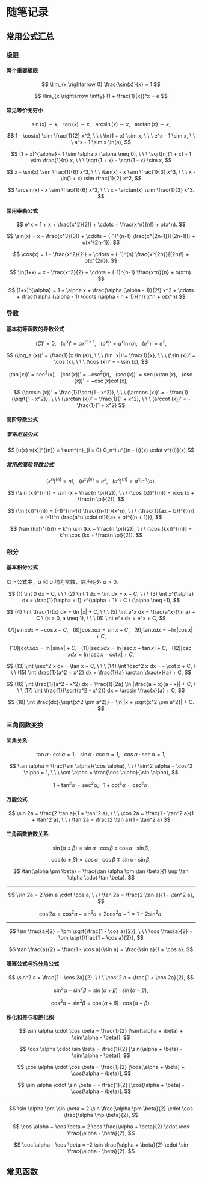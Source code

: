 # 随笔记录

## 常用公式汇总

### 极限

#### 两个重要极限

$$
\lim_{x \rightarrow 0} \frac{\sin(x)}{x} = 1
$$

$$
\lim_{x \rightarrow \infty} (1 + \frac{1}{x})^x = e
$$

#### 常见等价无穷小

$$
\sin(x) \sim x, \ \ \ \tan(x) \sim x, \ \ \ \arcsin(x) \sim x, \ \ \ \arctan(x) \sim x,
$$

$$
1 - \cos(x) \sim \frac{1}{2} x^2, \ \ \ \ln(1 + x) \sim x, \ \ \ e^x - 1 \sim x, \ \ \ a^x - 1 \sim x \ln(a),
$$

$$
(1 + x)^{\alpha} - 1 \sim \alpha x (\alpha \neq 0), \ \ \ \sqrt[n]{1 + x} - 1 \sim \frac{1}{n} x, \ \ \ \sqrt{1 + x} - \sqrt{1 - x} \sim x,
$$

$$
x - \sin(x) \sim \frac{1}{6} x^3, \ \ \ \tan(x) - x \sim \frac{1}{3} x^3, \ \ \ x - \ln(1 + x) \sim \frac{1}{2} x^2,
$$

$$
\arcsin(x) - x \sim \frac{1}{6} x^3, \ \ \ x - \arctan(x) \sim \frac{1}{3} x^3.
$$

#### 常用泰勒公式

$$
e^x = 1 + x + \frac{x^2}{2!} + \cdots + \frac{x^n}{n!} + o(x^n).
$$

$$
\sin(x) = x - \frac{x^3}{3!} + \cdots + (-1)^{n-1} \frac{x^{2n-1}}{(2n-1)!} + o(x^{2n-1}).
$$

$$
\cos(x) = 1 - \frac{x^2}{2!} + \cdots + (-1)^{n} \frac{x^{2n}}{(2n)!} + o(x^{2n}).
$$

$$
\ln(1+x) = x - \frac{x^2}{2} + \cdots + (-1)^{n-1} \frac{x^n}{n} + o(x^n).
$$

$$
(1+x)^{\alpha} = 1 + \alpha x + \frac{\alpha (\alpha - 1)}{2!} x^2 + \cdots + \frac{\alpha (\alpha - 1) \cdots (\alpha - n + 1)}{n!} x^n + o(x^n)
$$

### 导数

#### 基本初等函数的导数公式

$$
(C)' = 0, \ \ \ (x^{\alpha})' = \alpha x^{\alpha - 1}, \ \ \ (a^x)' = a^x \ln(a), \ \ \ (e^x)' = e^x,
$$

$$
(\log_a (x))' = \frac{1}{x \ln (a)}, \ \ \ (\ln |x|)'= \frac{1}{x}, \ \ \ (\sin (x))' = \cos (x), \ \ \ (\cos (x))' = - \sin (x),
$$

$$
(\tan (x))' = \sec^2 (x), \ \ \ (\cot(x))' = - \csc^2 (x), \ \ \ (\sec (x))' = \sec (x) \tan (x), \ \ \ (\csc (x))' = - \csc (x) \cot(x),
$$

$$
(\arcsin (x))' = \frac{1}{\sqrt{1 - x^2}}, \ \ \ (\arccos (x))' = - \frac{1}{\sqrt{1 - x^2}}, \ \ \ (\arctan (x))' = \frac{1}{1 + x^2}, \ \ \ (arccot (x))' = - \frac{1}{1 + x^2}
$$


#### 高阶导数公式

##### 莱布尼兹公式

$$
[u(x) v(x)]^{(n)} = \sum^{n}_{i = 0} C_n^i u^{(n - i)}(x) \cdot v^{(i)}(x)
$$

##### 常用的高阶导数公式

$$
(x^n)^{(n)} = n!, \ \ \ (e^x)^{(n)} = e^x, \ \ \ (a^x)^{(n)} = a^x \ln^n (a),
$$

$$
(\sin (x))^{(n)} = \sin (x + \frac{n \pi}{2}), \ \ \ (\cos (x))^{(n)} = \cos (x + \frac{n \pi}{2}),
$$

$$
(\ln (x))^{(n)} = (-1)^{(n-1)} \frac{(n-1)!}{x^n}, \ \ \ (\frac{1}{ax + b})^{(n)} = (-1)^n \frac{a^n \cdot n!}{(ax + b)^{(n + 1)}},
$$

$$
(\sin (kx))^{(n)} = k^n \sin (kx + \frac{n \pi}{2}), \ \ \ (\cos (kx))^{(n)} = k^n \cos (kx + \frac{n \pi}{2}).
$$

### 积分

#### 基本积分公式

以下公式中，$\alpha$ 和 $a$ 均为常数，除声明外 $a > 0$.

$$
(1) \int 0 dx = C, \ \ \ (2) \int 1 dx = \int dx = x + C, \ \ \ (3) \int x^{\alpha} dx = \frac{1}{\alpha + 1} x^{\alpha + 1} + C \ (\alpha \neq -1),
$$

$$
(4) \int \frac{1}{x} dx = \ln |x| + C, \ \ \ (5) \int a^x dx = \frac{a^x}{\ln a} + C \ (a > 0, a \neq 1), \ \ \ (6) \int e^x dx = e^x + C,
$$

$$
(7) \int \sin x dx = - \cos x + C, \ \ \ (8) \int \cos x dx = \sin x + C, \ \ \ (9) \int \tan x dx = - \ln |\cos x| + C,
$$

$$
(10) \int \cot x dx = \ln | \sin x | + C, \ \ \ (11) \int \sec x dx = \ln |\sec x + \tan x| + C, \ \ \ (12) \int \csc x dx = \ln |\csc x - \cot x| + C,
$$

$$
(13) \int \sec^2 x dx = \tan x + C, \ \ \ (14) \int \csc^2 x dx = - \cot x + C, \ \ \ (15) \int \frac{1}{a^2 + x^2} dx = \frac{1}{a} \arctan \frac{x}{a} + C,
$$

$$
(16) \int \frac{1}{a^2 - x^2} dx = \frac{1}{2a} \ln |\frac{a + x}{a - x}| + C, \ \ \ (17) \int \frac{1}{\sqrt{a^2 - x^2}} dx = \arcsin \frac{x}{a} + C,
$$

$$
(18) \int \frac{dx}{\sqrt{x^2 \pm a^2}} = \ln |x + \sqrt{x^2 \pm a^2}| + C.
$$

### 三角函数变换

#### 同角关系

$$
\tan \alpha \cdot \cot \alpha = 1, \ \ \ \sin \alpha \cdot \csc \alpha = 1, \ \ \ \cos \alpha \cdot \sec \alpha = 1,
$$

$$
\tan \alpha = \frac{\sin \alpha}{\cos \alpha}, \ \ \ \sin^2 \alpha + \cos^2 \alpha = 1, \ \ \ \cot \alpha = \frac{\cos \alpha}{\sin \alpha},
$$

$$
1 + \tan^2 \alpha = \sec^2 \alpha, \ \ \ 1 + \cot^2 \alpha = \csc^2 \alpha.
$$

#### 万能公式

$$
\sin 2a = \frac{2 \tan a}{1 + \tan^2 a}, \ \ \ \cos 2a = \frac{1 - \tan^2 a}{1 + \tan^2 a}, \ \ \ \tan 2a = \frac{2 \tan a}{1 - \tan^2 a}
$$

#### 三角函数倍数关系

$$
\sin(\alpha \pm \beta) = \sin \alpha \cdot \cos \beta \pm \cos \alpha \cdot \sin \beta,
$$

$$
\cos(\alpha \pm \beta) = \cos \alpha \cdot \cos \beta \mp \sin \alpha \cdot \sin \beta,
$$

$$
\tan(\alpha \pm \beta) = \frac{\tan \alpha \pm \tan \beta}{1 \mp \tan \alpha \cdot \tan \beta}.
$$

---

$$
\sin 2a = 2 \sin a \cdot \cos a, \ \ \ \tan 2a = \frac{2 \tan a}{1 - \tan^2 a},
$$

$$
\cos 2a = \cos^2 a - \sin^2 a = 2 \cos^2 a - 1 = 1 - 2 \sin^2 a.
$$

---

$$
\sin \frac{a}{2} = \pm \sqrt{\frac{1 - \cos a}{2}}, \ \ \ \cos \frac{a}{2} = \pm \sqrt{\frac{1 + \cos a}{2}},
$$

$$
\tan \frac{a}{2} = \frac{1 - \cos a}{\sin a} = \frac{\sin a}{1 + \cos a}.
$$

#### 降幂公式与拆分角公式

$$
\sin^2 a = \frac{1 - \cos 2a}{2}, \ \ \ \cos^2 a = \frac{1 + \cos 2a}{2},
$$

$$
\sin^2 \alpha - \sin^2 \beta = \sin(\alpha + \beta) \cdot \sin(\alpha - \beta),
$$

$$
\cos^2 \alpha - \sin^2 \beta = \cos(\alpha + \beta) \cdot \cos(\alpha - \beta).
$$

#### 积化和差与和差化积

$$
\sin \alpha \cdot \cos \beta = \frac{1}{2} [\sin(\alpha + \beta) + \sin(\alpha - \beta)],
$$

$$
\cos \alpha \cdot \sin \beta = \frac{1}{2} [\sin(\alpha + \beta) - \sin(\alpha - \beta)],
$$

$$
\cos \alpha \cdot \cos \beta = \frac{1}{2} [\cos(\alpha + \beta) + \cos(\alpha - \beta)],
$$

$$
\sin \alpha \cdot \sin \beta = - \frac{1}{2} [\cos(\alpha + \beta) - \cos(\alpha - \beta)].
$$

---

$$
\sin \alpha \pm \sin \beta = 2 \sin \frac{\alpha \pm \beta}{2} \cdot \cos \frac{\alpha \mp \beta}{2},
$$

$$
\cos \alpha + \cos \beta = 2 \cos \frac{\alpha + \beta}{2} \cdot \cos \frac{\alpha - \beta}{2},
$$

$$
\cos \alpha - \cos \beta = -2 \sin \frac{\alpha + \beta}{2} \cdot \sin \frac{\alpha - \beta}{2}.
$$




## 常见函数